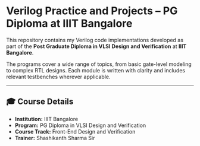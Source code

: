 # Verilog Practice and Projects – PG Diploma at IIIT Bangalore

This repository contains my Verilog code implementations developed as part of the **Post Graduate Diploma in VLSI Design and Verification** at **IIIT Bangalore**.

The programs cover a wide range of topics, from basic gate-level modeling to complex RTL designs. Each module is written with clarity and includes relevant testbenches wherever applicable.

---

## 🎓 Course Details

- **Institution:** IIIT Bangalore  
- **Program:** PG Diploma in VLSI Design and Verification  
- **Course Track:** Front-End Design and Verification  
- **Trainer:** Shashikanth Sharma Sir
